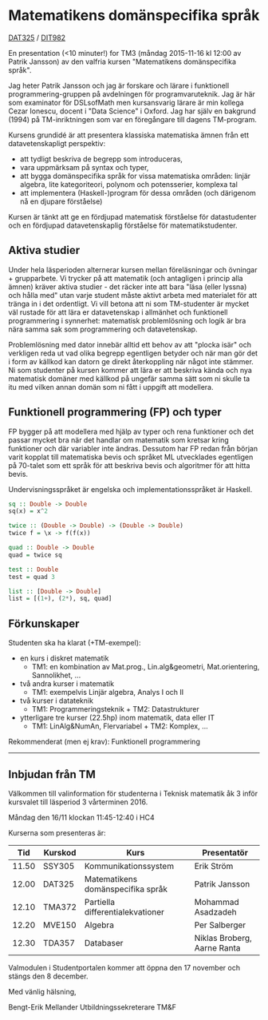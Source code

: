# Matematikens domänspecifika språk
[DAT325](https://student.portal.chalmers.se/sv/chalmersstudier/programinformation/Sidor/SokProgramutbudet.aspx?course_id=24179&parsergrp=2) / [DIT982](http://kursplaner.gu.se/english/DIT982.pdf)

En presentation (<10 minuter!) for TM3 (måndag 2015-11-16 kl 12:00 av
Patrik Jansson) av den valfria kursen "Matematikens domänspecifika
språk".

Jag heter Patrik Jansson och jag är forskare och lärare i funktionell
programmering-gruppen på avdelningen för programvaruteknik. Jag är här
som examinator för DSLsofMath men kursansvarig lärare är min kollega
Cezar Ionescu, docent i "Data Science" i Oxford. Jag har själv en
bakgrund (1994) på TM-inriktningen som var en föregångare till dagens
TM-program.

Kursens grundidé är att presentera klassiska matematiska ämnen från
ett datavetenskapligt perspektiv:

* att tydligt beskriva de begrepp som introduceras,
* vara uppmärksam på syntax och typer,
* att bygga domänspecifika språk for vissa matematiska områden: linjär algebra, lite kategoriteori, polynom och potensserier, komplexa tal
* att implementera (Haskell-)program för dessa områden (och därigenom nå en djupare förståelse)

Kursen är tänkt att ge en fördjupad matematisk förståelse för
datastudenter och en fördjupad datavetenskaplig förståelse för
matematikstudenter.

## Aktiva studier

Under hela läsperioden alternerar kursen mellan föreläsningar och
övningar + grupparbete.  Vi trycker på att matematik (och antagligen i
princip alla ämnen) kräver aktiva studier - det räcker inte att bara
"läsa (eller lyssna) och hålla med" utan varje student måste aktivt
arbeta med materialet för att tränga in i det ordentligt. Vi vill
betona att ni som TM-studenter är mycket väl rustade för att lära er
datavetenskap i allmänhet och funktionell programmering i synnerhet:
matematisk problemlösning och logik är bra nära samma sak som
programmering och datavetenskap.

Problemlösning med dator innebär alltid ett behov av att "plocka isär"
och verkligen reda ut vad olika begrepp egentligen betyder och när man
gör det i form av källkod kan datorn ge direkt återkoppling när något
inte stämmer. Ni som studenter på kursen kommer att lära er att
beskriva kända och nya matematisk domäner med källkod på ungefär samma
sätt som ni skulle ta itu med vilken annan domän som ni fått i uppgift
att modellera.

## Funktionell programmering (FP) och typer

FP bygger på att modellera med hjälp av typer och rena funktioner och det
passar mycket bra när det handlar om matematik som kretsar kring
funktioner och där variabler inte ändras. Dessutom har FP redan från
början varit kopplat till matematiska bevis och språket ML utvecklades
egentligen på 70-talet som ett språk för att beskriva bevis och
algoritmer för att hitta bevis.

Undervisningsspråket är engelska och implementationsspråket är Haskell.

```haskell
sq :: Double -> Double
sq(x) = x^2

twice :: (Double -> Double) -> (Double -> Double)
twice f = \x -> f(f(x))

quad :: Double -> Double
quad = twice sq

test :: Double
test = quad 3

list :: [Double -> Double]
list = [(1+), (2*), sq, quad]
```


## Förkunskaper

Studenten ska ha klarat (+TM-exempel):
* en kurs i diskret matematik
    * TM1: en kombination av Mat.prog., Lin.alg&geometri, Mat.orientering, Sannolikhet, ...
* två andra kurser i matematik
    * TM1: exempelvis Linjär algebra, Analys I och II
* två kurser i datateknik
    * TM1: Programmeringsteknik + TM2: Datastrukturer
* ytterligare tre kurser (22.5hp) inom matematik, data eller IT
    * TM1: LinAlg&NumAn, Flervariabel + TM2: Komplex, ...

Rekommenderat (men ej krav): Funktionell programmering

----------------


## Inbjudan från TM

Välkommen till valinformation för studenterna i Teknisk matematik åk 3 inför kursvalet till läsperiod 3 vårterminen 2016.

Måndag den 16/11 klockan 11:45-12:40 i HC4

Kurserna som presenteras är:

| Tid   | Kurskod | Kurs                               | Presentatör |
| ----- | ------- | ---------------------------------- | ----------- |
| 11.50 | SSY305  | Kommunikationssystem               | Erik Ström  |
| 12.00 | DAT325  | Matematikens domänspecifika språk  | Patrik Jansson |
| 12.10 | TMA372  | Partiella differentialekvationer   | Mohammad Asadzadeh |
| 12.20 | MVE150  | Algebra                            | Per Salberger |
| 12.30 | TDA357  | Databaser                          | Niklas Broberg, Aarne Ranta |

Valmodulen i Studentportalen kommer att öppna den 17 november och stängs den 8 december.

Med vänlig hälsning,

Bengt-Erik Mellander
Utbildningssekreterare TM&F
